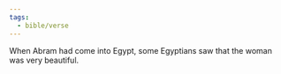 ```yaml
---
tags:
  - bible/verse
---
```

When Abram had come into Egypt, some Egyptians saw that the woman was very beautiful.